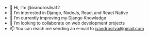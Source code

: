 - 👋 Hi, I’m @ivandrosilva12
- 👀 I’m interested in Django, NodeJs, React and React Native
- 🌱 I’m currently improving my Django Knowledge
- 💞️ I’m looking to collaborate on web development projects
- 📫 You can reach me sending an e-mail to ivandrosilva@gmail.com

<!---
ivandrosilva12/ivandrosilva12 is a ✨ special ✨ repository because its `README.md` (this file) appears on your GitHub profile.
You can click the Preview link to take a look at your changes.
--->

